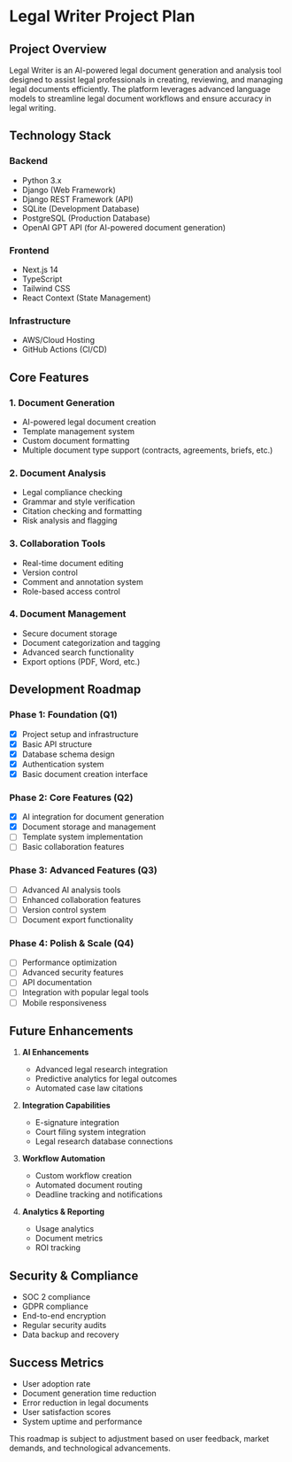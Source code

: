 # Legal Writer Project Plan

## Project Overview
Legal Writer is an AI-powered legal document generation and analysis tool designed to assist legal professionals in creating, reviewing, and managing legal documents efficiently. The platform leverages advanced language models to streamline legal document workflows and ensure accuracy in legal writing.

## Technology Stack

### Backend
- Python 3.x
- Django (Web Framework)
- Django REST Framework (API)
- SQLite (Development Database)
- PostgreSQL (Production Database)
- OpenAI GPT API (for AI-powered document generation)

### Frontend
- Next.js 14
- TypeScript
- Tailwind CSS
- React Context (State Management)

### Infrastructure
- AWS/Cloud Hosting
- GitHub Actions (CI/CD)

## Core Features

### 1. Document Generation
- AI-powered legal document creation
- Template management system
- Custom document formatting
- Multiple document type support (contracts, agreements, briefs, etc.)

### 2. Document Analysis
- Legal compliance checking
- Grammar and style verification
- Citation checking and formatting
- Risk analysis and flagging

### 3. Collaboration Tools
- Real-time document editing
- Version control
- Comment and annotation system
- Role-based access control

### 4. Document Management
- Secure document storage
- Document categorization and tagging
- Advanced search functionality
- Export options (PDF, Word, etc.)

## Development Roadmap

### Phase 1: Foundation (Q1)
- [x] Project setup and infrastructure
- [x] Basic API structure
- [x] Database schema design
- [x] Authentication system
- [x] Basic document creation interface

### Phase 2: Core Features (Q2)
- [x] AI integration for document generation
- [x] Document storage and management
- [ ] Template system implementation
- [ ] Basic collaboration features

### Phase 3: Advanced Features (Q3)
- [ ] Advanced AI analysis tools
- [ ] Enhanced collaboration features
- [ ] Version control system
- [ ] Document export functionality

### Phase 4: Polish & Scale (Q4)
- [ ] Performance optimization
- [ ] Advanced security features
- [ ] API documentation
- [ ] Integration with popular legal tools
- [ ] Mobile responsiveness

## Future Enhancements
1. **AI Enhancements**
   - Advanced legal research integration
   - Predictive analytics for legal outcomes
   - Automated case law citations

2. **Integration Capabilities**
   - E-signature integration
   - Court filing system integration
   - Legal research database connections

3. **Workflow Automation**
   - Custom workflow creation
   - Automated document routing
   - Deadline tracking and notifications

4. **Analytics & Reporting**
   - Usage analytics
   - Document metrics
   - ROI tracking

## Security & Compliance
- SOC 2 compliance
- GDPR compliance
- End-to-end encryption
- Regular security audits
- Data backup and recovery

## Success Metrics
- User adoption rate
- Document generation time reduction
- Error reduction in legal documents
- User satisfaction scores
- System uptime and performance

This roadmap is subject to adjustment based on user feedback, market demands, and technological advancements.
